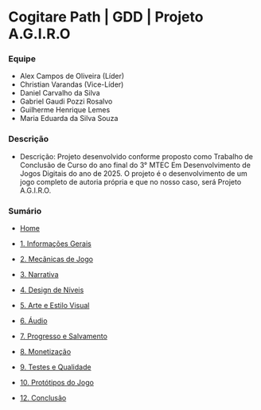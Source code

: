 # Cogitare Path | GDD | Projeto A.G.I.R.O

### Equipe

- Alex Campos de Oliveira (Líder)
- Christian Varandas (Vice-Líder)
- Daniel Carvalho da Silva
- Gabriel Gaudi Pozzi Rosalvo
- Guilherme Henrique Lemes
- Maria Eduarda da Silva Souza

### Descrição
- Descrição: Projeto desenvolvido conforme proposto como Trabalho de Conclusão de Curso do ano final do 3° MTEC Em Desenvolvimento de Jogos Digitais do ano de 2025. O projeto é o desenvolvimento de um jogo completo de autoria própria e que no nosso caso, será Projeto A.G.I.R.O.


### Sumário

-   [Home](https://github.com/CogitarePath/GDDCogitarePath/wiki)<br>

-   [1. Informações Gerais](https://github.com/CogitarePath/GDDCogitarePath/wiki/1.-Informa%C3%A7%C3%B5es-Gerais)</br>

-   [2. Mecânicas de Jogo](https://github.com/CogitarePath/GDDCogitarePath/wiki/2.-Mec%C3%A2nicas-de-Jogo)</br>

-   [3. Narrativa](https://github.com/CogitarePath/GDDCogitarePath/wiki/3.-Narrativa)</br>
  
-   [4. Design de Níveis](https://github.com/CogitarePath/GDDCogitarePath/wiki/4.-Design-de-N%C3%ADveis)</br>    

-   [5. Arte e Estilo Visual](https://github.com/CogitarePath/GDDCogitarePath/wiki/5.-Arte-e-Estilo-VIsual)</br>

-   [6. Áudio](https://github.com/CogitarePath/GDDCogitarePath/wiki/6.-%C3%81udio)</br>
  
-   [7. Progresso e Salvamento](https://github.com/CogitarePath/GDDCogitarePath/wiki/7.-Progresso-e-Salvamento)</br>

-   [8. Monetização](https://github.com/CogitarePath/GDDCogitarePath/wiki/8.-Monetiza%C3%A7%C3%A3o)</br>

-   [9. Testes e Qualidade](https://github.com/CogitarePath/GDDCogitarePath/wiki/9.-Testes-e-Qualidade)</br>

-   [10. Protótipos do Jogo](https://github.com/CogitarePath/GDDCogitarePath/wiki/10.-Prot%C3%B3tipos-do-Jogo#101-projeto-agiro)<br>
    
-   [12. Conclusão](https://github.com/CogitarePath/GDDCogitarePath/wiki/11.-Conclus%C3%A3o)</br>
